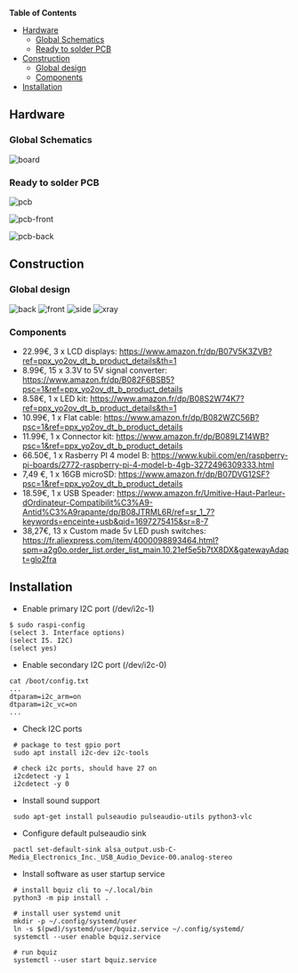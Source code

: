 <!-- markdown-toc start - Don't edit this section. Run M-x markdown-toc-refresh-toc -->
**Table of Contents**

- [Hardware](#hardware)
    - [Global Schematics](#global-schematics)
    - [Ready to solder PCB](#ready-to-solder-pcb)
- [Construction](#construction)
    - [Global design](#global-design)
    - [Components](#components)
- [Installation](#installation)

<!-- markdown-toc end -->


## Hardware

### Global Schematics

![board](./kicad/board/board.svg "global schematic")

### Ready to solder PCB

![pcb](./kicad/pcb/pcb.svg "pcb schematic")

![pcb-front](./kicad/pcb/pcb-render-front.png "pcb render front")

![pcb-back](./kicad/pcb/pcb-render-back.png "pcb render front")

## Construction

### Global design

![back](./sketchup/bquiz-back.png "back")
![front](./sketchup/bquiz-front.png "front")
![side](./sketchup/bquiz-side.png "side")
![xray](./sketchup/bquiz-xray.png "xray")

### Components

- 22.99€,  3 x LCD displays: https://www.amazon.fr/dp/B07V5K3ZVB?ref=ppx_yo2ov_dt_b_product_details&th=1
- 8.99€,  15 x 3.3V to 5V signal converter: https://www.amazon.fr/dp/B082F6BSB5?psc=1&ref=ppx_yo2ov_dt_b_product_details
- 8.58€,   1 x LED kit: https://www.amazon.fr/dp/B08S2W74K7?ref=ppx_yo2ov_dt_b_product_details&th=1
- 10.99€,  1 x Flat cable: https://www.amazon.fr/dp/B082WZC56B?psc=1&ref=ppx_yo2ov_dt_b_product_details
- 11.99€,  1 x Connector kit: https://www.amazon.fr/dp/B089LZ14WB?psc=1&ref=ppx_yo2ov_dt_b_product_details
- 66.50€,  1 x Rasberry PI 4 model B: https://www.kubii.com/en/raspberry-pi-boards/2772-raspberry-pi-4-model-b-4gb-3272496309333.html
- 7,49 €,  1 x 16GB microSD: https://www.amazon.fr/dp/B07DVG12SF?psc=1&ref=ppx_yo2ov_dt_b_product_details
- 18.59€,  1 x USB Speader: https://www.amazon.fr/Umitive-Haut-Parleur-dOrdinateur-Compatibilit%C3%A9-Antid%C3%A9rapante/dp/B08JTRML6R/ref=sr_1_7?keywords=enceinte+usb&qid=1697275415&sr=8-7
- 38,27€, 13 x Custom made 5v LED push switches: https://fr.aliexpress.com/item/4000098893464.html?spm=a2g0o.order_list.order_list_main.10.21ef5e5b7tX8DX&gatewayAdapt=glo2fra


## Installation

- Enable primary I2C port (/dev/i2c-1)

```
$ sudo raspi-config
(select 3. Interface options)
(select I5. I2C)
(select yes)
```

- Enable secondary I2C port (/dev/i2c-0)

```
cat /boot/config.txt
...
dtparam=i2c_arm=on
dtparam=i2c_vc=on
...
```

- Check I2C ports

```
 # package to test gpio port
 sudo apt install i2c-dev i2c-tools

 # check i2c ports, should have 27 on
 i2cdetect -y 1
 i2cdetect -y 0
```

- Install sound support

```
 sudo apt-get install pulseaudio pulseaudio-utils python3-vlc
```

- Configure default pulseaudio sink

```
 pactl set-default-sink alsa_output.usb-C-Media_Electronics_Inc._USB_Audio_Device-00.analog-stereo
```

- Install software as user startup service

```
 # install bquiz cli to ~/.local/bin
 python3 -m pip install .

 # install user systemd unit
 mkdir -p ~/.config/systemd/user
 ln -s $(pwd)/systemd/user/bquiz.service ~/.config/systemd/
 systemctl --user enable bquiz.service

 # run bquiz
 systemctl --user start bquiz.service
```
